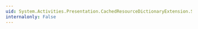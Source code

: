```yaml
---
uid: System.Activities.Presentation.CachedResourceDictionaryExtension.Source
internalonly: False
---
```

